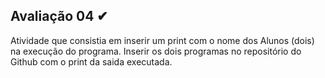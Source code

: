 ## Avaliação 04 ✔

Atividade que consistia em inserir um print com o nome dos Alunos (dois) na execução do programa. Inserir os dois programas no repositório do Github com o print da saida executada.
